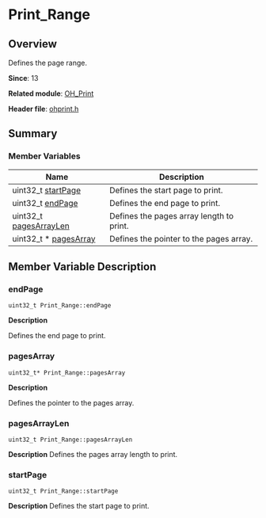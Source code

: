 # Print_Range


## Overview

Defines the page range.

**Since**: 13

**Related module**: [OH_Print](_o_h___print.md)

**Header file**: [ohprint.h](ohprint_8h.md)

## Summary


### Member Variables

| Name| Description| 
| -------- | -------- |
| uint32_t [startPage](#startpage) | Defines the start page to print. | 
| uint32_t [endPage](#endpage) | Defines the end page to print. | 
| uint32_t [pagesArrayLen](#pagesarraylen) | Defines the pages array length to print. | 
| uint32_t \* [pagesArray](#pagesarray) | Defines the pointer to the pages array. | 


## Member Variable Description


### endPage

```
uint32_t Print_Range::endPage
```
**Description**

Defines the end page to print.


### pagesArray

```
uint32_t* Print_Range::pagesArray
```
**Description**

Defines the pointer to the pages array.


### pagesArrayLen

```
uint32_t Print_Range::pagesArrayLen
```
**Description**
Defines the pages array length to print.


### startPage

```
uint32_t Print_Range::startPage
```
**Description**
Defines the start page to print.
